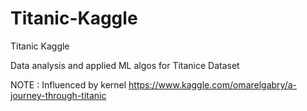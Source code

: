 # Titanic-Kaggle
Titanic Kaggle


Data analysis and applied ML algos  for Titanice Dataset


NOTE : Influenced by kernel https://www.kaggle.com/omarelgabry/a-journey-through-titanic
